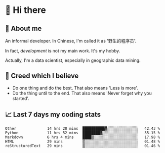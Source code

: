 # 👋 Hi there

## :speech_balloon: About me

An informal developer. In Chinese, I'm called it as '野生的程序员'.

In fact, _development_ is not my main work. It's my hobby.

Actually, I'm a data scientist, especially in geographic data mining.

## :see_no_evil: Creed which I believe

- Do one thing and do the best. That also means 'Less is more'.
- Do the thing until to the end. That also means 'Never forget why you started'.

## :chart_with_upwards_trend: Last 7 days my coding stats

<!--START_SECTION:waka-->
```text
Other              14 hrs 20 mins  ██████████▓░░░░░░░░░░░░░░   42.43 % 
Python             11 hrs 52 mins  ████████▓░░░░░░░░░░░░░░░░   35.15 % 
Markdown           6 hrs 4 mins    ████▒░░░░░░░░░░░░░░░░░░░░   17.98 % 
HTML               29 mins         ▒░░░░░░░░░░░░░░░░░░░░░░░░   01.48 % 
reStructuredText   29 mins         ▒░░░░░░░░░░░░░░░░░░░░░░░░   01.46 % 
```
<!--END_SECTION:waka-->
